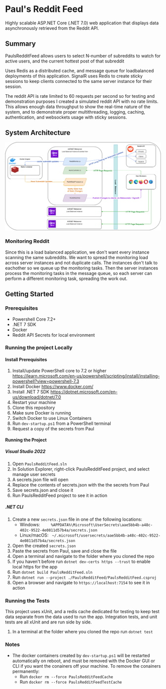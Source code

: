 # Paul's Reddit Feed

Highly scalable ASP.NET Core (.NET 7.0) web application that displays data asynchronously retrieved from the Reddit API.

## Summary

PaulsRedditFeed allows users to select N-number of subreddits to watch for active users, and the current hottest post of that subreddit

Uses Redis as a distributed cache, and message queue for loadbalanced deployments of this application. SignalR uses Redis to create sticky
sessions to keep clients connected to the same server instance for their session.

The reddit API is rate limited to 60 requests per second so for testing and demonstration purposes I created a simulated reddit API with no
rate limits. This allows enough data throughput to show the real-time nature of the system, and to demonstrate proper multithreading, logging,
caching, authentication, and websockets usage with sticky sessions.

## System Architecture

![PaulsRedditFeed Software Architecture Diagram](AppArchitecture.png?raw=true "Title")

### Monitoring Reddit

Since this is a load balanced application, we don't want every instance scanning the same subreddits. We want to spread the monitoring load across
server instances and not duplicate calls. The instances don't talk to eachother so we queue up the monitoring tasks. Then the server instances
process the monitoring tasks in the message queue, so each server can perform a different monitoring task, spreading the work out.

## Getting Started

### Prerequisites

- Powershell Core 7.2+
- .NET 7 SDK
- Docker
- Reddit API Secrets for local environment

### Running the project Locally

#### Install Prerequisites

1. Install/update PowerShell core to 7.2 or higher https://learn.microsoft.com/en-us/powershell/scripting/install/installing-powershell?view=powershell-7.3
1. Install Docker https://www.docker.com/
1. Install .NET 7 SDK https://dotnet.microsoft.com/en-us/download/dotnet/7.0
1. Restart your machine
1. Clone this repository
1. Make sure Docker is running
1. Switch Docker to use Linux Containers
1. Run `dev-startup.ps1` from a PowerShell terminal
1. Request a copy of the secrets from Paul

#### Running the Project

##### Visual Studio 2022

1. Open `PaulsRedditFeed.sln`
1. In Solution Explorer, right-click PaulsRedditFeed project, and select manage user secrets
1. A secrets.json file will open
1. Replace the contents of secrets.json with the the secrets from Paul
1. Save secrets.json and close it
1. Run PaulsRedditFeed project to see it in action

##### .NET CLI

1. Create a new `secrets.json` file in one of the following locations:
   - Windows: &nbsp;&nbsp;&nbsp;&nbsp;&nbsp;&nbsp;&nbsp;&nbsp;`%APPDATA%\Microsoft\UserSecrets\aae5bb4b-a48c-402c-9522-4e0811d57b4a/secrets.json`
   - Linux/macOS: &nbsp;&nbsp;`~/.microsoft/usersecrets/aae5bb4b-a48c-402c-9522-4e0811d57b4a/secrets.json`
1. Open the created `secrets.json`
1. Paste the secrets from Paul, save and close the file
1. Open a terminal and navigate to the folder where you cloned the repo
1. If you haven't before run `dotnet dev-certs https --trust` to enable local https for the app
1. Run `dotnet build PaulsRedditFeed.sln`
1. Run `dotnet run --project ./PaulsRedditFeed/PaulsRedditFeed.csproj`
1. Open a browser and navigate to `https://localhost:7154` to see it in action

### Running the Tests

This project uses xUnit, and a redis cache dedicated for testing to keep test data separate from the data used to run the app. Integration tests, and unit tests are all xUnit and are run side by side.

1. In a terminal at the folder where you cloned the repo run `dotnet test`

### Notes

- The docker containers created by `dev-startup.ps1` will be restarted automatically on reboot, and must be removed with the Docker GUI or CLI if you want the conainers off your machine. To remove the conainers permanently:
  - Run `docker rm --force PaulsRedditFeedCache`
  - Run `docker rm --force PaulsRedditFeedTestCache`
